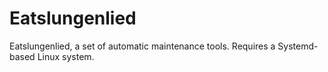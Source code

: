 # Eatslungenlied
Eatslungenlied, a set of automatic maintenance tools. Requires a Systemd-based Linux system.
